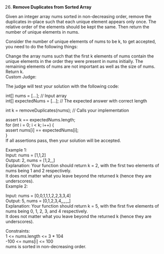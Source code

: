 26. **Remove Duplicates from Sorted Array**

Given an integer array nums sorted in non-decreasing order, remove the duplicates in-place such that each unique element appears only once. The relative order of the elements should be kept the same. Then return the number of unique elements in nums.<br>

Consider the number of unique elements of nums to be k, to get accepted, you need to do the following things:<br>

Change the array nums such that the first k elements of nums contain the unique elements in the order they were present in nums initially. The remaining elements of nums are not important as well as the size of nums.<br>
Return k.<br>
Custom Judge:<br>

The judge will test your solution with the following code:<br>

int[] nums = [...]; // Input array<br>
int[] expectedNums = [...]; // The expected answer with correct length<br>

int k = removeDuplicates(nums); // Calls your implementation<br>

assert k == expectedNums.length;<br>
for (int i = 0; i < k; i++) {<br>
    assert nums[i] == expectedNums[i];<br>
}<br>
If all assertions pass, then your solution will be accepted.<br>

 

Example 1:<br>
Input: nums = [1,1,2]<br>
Output: 2, nums = [1,2,_]<br>
Explanation: Your function should return k = 2, with the first two elements of nums being 1 and 2 respectively.<br>
It does not matter what you leave beyond the returned k (hence they are underscores).<br>
Example 2:<br>

Input: nums = [0,0,1,1,1,2,2,3,3,4]<br>
Output: 5, nums = [0,1,2,3,4,_,_,_,_,_]<br>
Explanation: Your function should return k = 5, with the first five elements of nums being 0, 1, 2, 3, and 4 respectively.<br>
It does not matter what you leave beyond the returned k (hence they are underscores).<br>
 

Constraints:<br>
1 <= nums.length <= 3 * 104<br>
-100 <= nums[i] <= 100<br>
nums is sorted in non-decreasing order.
